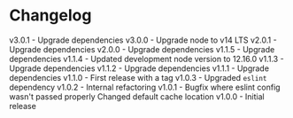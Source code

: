 
# Changelog

v3.0.1 - Upgrade dependencies
v3.0.0 - Upgrade node to v14 LTS
v2.0.1 - Upgrade dependencies
v2.0.0 - Upgrade dependencies
v1.1.5 - Upgrade dependencies
v1.1.4 - Updated development node version to 12.16.0
v1.1.3 - Upgrade dependencies
v1.1.2 - Upgrade dependencies
v1.1.1 - Upgrade dependencies
v1.1.0 - First release with a tag
v1.0.3 - Upgraded `eslint` dependency
v1.0.2 - Internal refactoring
v1.0.1 - Bugfix where eslint config wasn't passed properly
         Changed default cache location
v1.0.0 - Initial release
